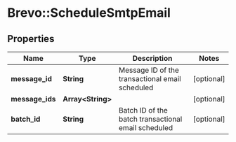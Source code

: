 # Brevo::ScheduleSmtpEmail

## Properties
Name | Type | Description | Notes
------------ | ------------- | ------------- | -------------
**message_id** | **String** | Message ID of the transactional email scheduled | [optional] 
**message_ids** | **Array&lt;String&gt;** |  | [optional] 
**batch_id** | **String** | Batch ID of the batch transactional email scheduled | [optional] 


